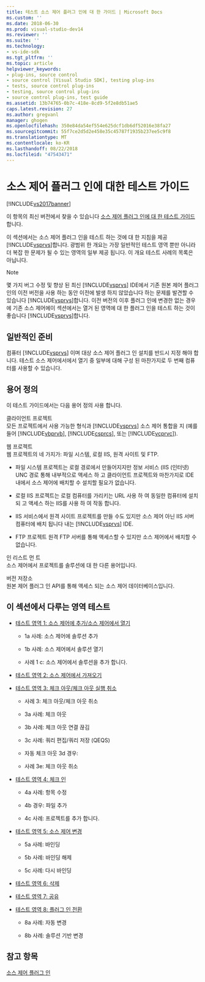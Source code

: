 ```yaml
---
title: 테스트 소스 제어 플러그 인에 대 한 가이드 | Microsoft Docs
ms.custom: ''
ms.date: 2018-06-30
ms.prod: visual-studio-dev14
ms.reviewer: ''
ms.suite: ''
ms.technology:
- vs-ide-sdk
ms.tgt_pltfrm: ''
ms.topic: article
helpviewer_keywords:
- plug-ins, source control
- source control [Visual Studio SDK], testing plug-ins
- tests, source control plug-ins
- testing, source control plug-ins
- source control plug-ins, test guide
ms.assetid: 13b74765-0b7c-418e-8cd9-5f2e8db51ae5
caps.latest.revision: 27
ms.author: gregvanl
manager: ghogen
ms.openlocfilehash: 350e84da54ef554e625dcf1db6df52016e38fa27
ms.sourcegitcommit: 55f7ce2d5d2e458e35c45787f1935b237ee5c9f8
ms.translationtype: MT
ms.contentlocale: ko-KR
ms.lasthandoff: 08/22/2018
ms.locfileid: "47543471"
---
```

# <a name="test-guide-for-source-control-plug-ins"></a>소스 제어 플러그 인에 대한 테스트 가이드
[!INCLUDE[vs2017banner](../../includes/vs2017banner.md)]

이 항목의 최신 버전에서 찾을 수 있습니다 [소스 제어 플러그 인에 대 한 테스트 가이드](https://docs.microsoft.com/visualstudio/extensibility/internals/test-guide-for-source-control-plug-ins)합니다.  
  
이 섹션에서는 소스 제어 플러그 인을 테스트 하는 것에 대 한 지침을 제공 [!INCLUDE[vsprvs](../../includes/vsprvs-md.md)]합니다. 광범위 한 개요는 가장 일반적인 테스트 영역 뿐만 아니라 더 복잡 한 문제가 될 수 있는 영역의 일부 제공 됩니다. 이 개요 테스트 사례의 목록은 아닙니다.  
  
> [!NOTE]
>  몇 가지 버그 수정 및 향상 된 최신 [!INCLUDE[vsprvs](../../includes/vsprvs-md.md)] IDE에서 기존 원본 제어 플러그 인의 이전 버전을 사용 하는 동안 이전에 발생 하지 않았습니다 하는 문제를 발견할 수 있습니다 [!INCLUDE[vsprvs](../../includes/vsprvs-md.md)]합니다. 이전 버전의 이후 플러그 인에 변경한 없는 경우에 기존 소스 제어에이 섹션에서는 열거 된 영역에 대 한 플러그 인을 테스트 하는 것이 좋습니다 [!INCLUDE[vsprvs](../../includes/vsprvs-md.md)]합니다.  
  
## <a name="common-preparation"></a>일반적인 준비  
 컴퓨터 [!INCLUDE[vsprvs](../../includes/vsprvs-md.md)] 이며 대상 소스 제어 플러그 인 설치를 반드시 지정 해야 합니다. 테스트 소스 제어에서에서 열기 중 일부에 대해 구성 된 마찬가지로 두 번째 컴퓨터를 사용할 수 있습니다.  
  
## <a name="definition-of-terms"></a>용어 정의  
 이 테스트 가이드에서는 다음 용어 정의 사용 합니다.  
  
 클라이언트 프로젝트  
 모든 프로젝트에서 사용 가능한 형식과 [!INCLUDE[vsprvs](../../includes/vsprvs-md.md)] 소스 제어 통합을 지 (예를 들어 [!INCLUDE[vbprvb](../../includes/vbprvb-md.md)], [!INCLUDE[csprcs](../../includes/csprcs-md.md)], 또는 [!INCLUDE[vcprvc](../../includes/vcprvc-md.md)]).  
  
 웹 프로젝트  
 웹 프로젝트의 네 가지가: 파일 시스템, 로컬 IIS, 원격 사이트 및 FTP.  
  
-   파일 시스템 프로젝트는 로컬 경로에서 만들어지지만 정보 서비스 (IIS (인터넷) UNC 경로 통해 내부적으로 액세스 하 고 클라이언트 프로젝트와 마찬가지로 IDE 내에서 소스 제어에 배치할 수 설치할 필요가 없습니다.  
  
-   로컬 IIS 프로젝트는 로컬 컴퓨터를 가리키는 URL 사용 하 여 동일한 컴퓨터에 설치 되 고 액세스 하는 IIS를 사용 하 여 작동 합니다.  
  
-   IIS 서비스에서 원격 사이트 프로젝트를 만들 수도 있지만 소스 제어 아닌 IIS 서버 컴퓨터에 배치 됩니다 내는 [!INCLUDE[vsprvs](../../includes/vsprvs-md.md)] IDE.  
  
-   FTP 프로젝트 원격 FTP 서버를 통해 액세스할 수 있지만 소스 제어에서 배치할 수 없습니다.  
  
 인 리스트 먼 트  
 소스 제어에서 프로젝트를 솔루션에 대 한 다른 용어입니다.  
  
 버전 저장소  
 원본 제어 플러그 인 API를 통해 액세스 되는 소스 제어 데이터베이스입니다.  
  
## <a name="test-areas-covered-in-this-section"></a>이 섹션에서 다루는 영역 테스트  
  
-   [테스트 영역 1: 소스 제어에 추가/소스 제어에서 열기](../../extensibility/internals/test-area-1-add-to-open-from-source-control.md)  
  
    -   1a 사례: 소스 제어에 솔루션 추가  
  
    -   1b 사례: 소스 제어에서 솔루션 열기  
  
    -   사례 1 c: 소스 제어에서 솔루션을 추가 합니다.  
  
-   [테스트 영역 2: 소스 제어에서 가져오기](../../extensibility/internals/test-area-2-get-from-source-control.md)  
  
-   [테스트 영역 3: 체크 아웃/체크 아웃 실행 취소](../../extensibility/internals/test-area-3-check-out-undo-checkout.md)  
  
    -   사례 3: 체크 아웃/체크 아웃 취소  
  
    -   3a 사례: 체크 아웃  
  
    -   3b 사례: 체크 아웃 연결 끊김  
  
    -   3c 사례: 쿼리 편집/쿼리 저장 (QEQS)  
  
    -   자동 체크 아웃 3d 경우:  
  
    -   사례 3e: 체크 아웃 취소  
  
-   [테스트 영역 4: 체크 인](../../extensibility/internals/test-area-4-check-in.md)  
  
    -   4a 사례: 항목 수정  
  
    -   4b 경우: 파일 추가  
  
    -   4c 사례: 프로젝트를 추가 합니다.  
  
-   [테스트 영역 5: 소스 제어 변경](../../extensibility/internals/test-area-5-change-source-control.md)  
  
    -   5a 사례: 바인딩  
  
    -   5b 사례: 바인딩 해제  
  
    -   5c 사례: 다시 바인딩  
  
-   [테스트 영역 6: 삭제](../../extensibility/internals/test-area-6-delete.md)  
  
-   [테스트 영역 7: 공유](../../extensibility/internals/test-area-7-share.md)  
  
-   [테스트 영역 8: 플러그 인 전환](../../extensibility/internals/test-area-8-plug-in-switching.md)  
  
    -   8a 사례: 자동 변경  
  
    -   8b 사례: 솔루션 기반 변경  
  
## <a name="see-also"></a>참고 항목  
 [소스 제어 플러그 인](../../extensibility/source-control-plug-ins.md)

